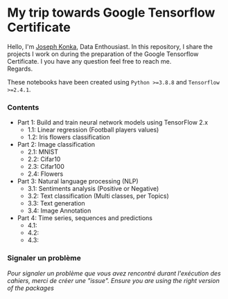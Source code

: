 # My trip towards Google Tensorflow Certificate
Hello, I'm [Joseph Konka](https://www.linkedin.com/in/joseph-koami-konka/), Data Enthousiast. In this repository, I share the projects I work on during the preparation of the Google Tensorflow Certificate. I you have any question feel free to reach me.<br>
Regards.

These notebooks have been created using `Python >=3.8.8`  and `Tensorflow >=2.4.1`.

### Contents
* Part 1: Build and train neural network models using TensorFlow 2.x
	* 1.1: Linear regression (Football players values)
	* 1.2: Iris flowers classification
* Part 2: Image classification
	* 2.1: MNIST
	* 2.2: Cifar10
	* 2.3: Cifar100
	* 2.4: Flowers
* Part 3: Natural language processing (NLP)
	* 3.1: Sentiments analysis (Positive or Negative)
	* 3.2: Text classification (Multi classes, per Topics)
	* 3.3: Text generation
	* 3.4: Image Annotation
* Part 4: Time series, sequences and predictions
	* 4.1: 
	* 4.2: 
	* 4.3: 

### Signaler un problème
_Pour signaler un problème que vous avez rencontré durant l'exécution des cahiers, merci de créer une "issue". Ensure you are using the right version of the packages_
